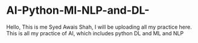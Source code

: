 # AI-Python-Ml-NLP-and-DL-
Hello, This is me Syed Awais Shah, I will be uploading all my practice here.
This is all my practice of AI, which includes python DL and ML and NLP
